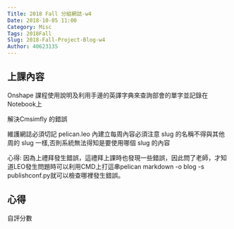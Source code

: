 ```yaml
---
Title: 2018 Fall 分組網誌-w4
Date: 2018-10-05 11:00
Category: Misc
Tags: 2018Fall
Slug: 2018-Fall-Project-Blog-w4
Author: 40623135
---
```



<!-- PELICAN_END_SUMMARY -->
上課內容
----
Onshape 課程使用說明及利用手邊的英譯字典來查詢部會的單字並記錄在Notebook上

解決Cmsimfly 的錯誤

維護網誌必須切記 pelican.leo 內建立每周內容必須注意 slug 的名稱不得與其他周的 slug 一樣,否則系統無法得知是要使用哪個 slug 的內容

心得: 因為上禮拜發生錯誤，這禮拜上課時也發現一些錯誤，因此問了老師，才知道LEO發生問題時可以利用CMD上打這串pelican markdown -o blog -s publishconf.py就可以檢查哪裡發生錯誤。



心得
----


自評分數
